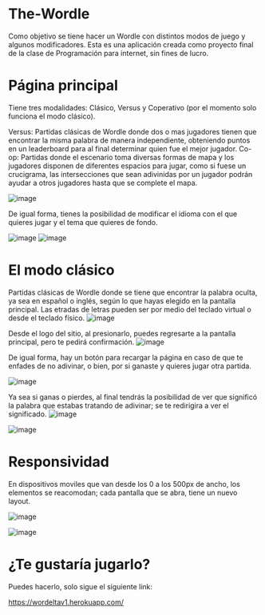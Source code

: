 # The-Wordle

Como objetivo se tiene hacer un Wordle con distintos modos de juego y algunos modificadores.
Esta es una aplicación creada como proyecto final de la clase de Programación para internet, sin fines de lucro.

# Página principal
Tiene tres modalidades: Clásico, Versus y Coperativo (por el momento solo funciona el modo clásico).

Versus: Partidas clásicas de Wordle donde dos o mas jugadores tienen que encontrar la misma palabra de manera independiente, obteniendo puntos en un leaderboard para al final determinar quien fue el mejor jugador.
Co-op: Partidas donde el escenario toma diversas formas de mapa y los jugadores disponen de diferentes espacios para jugar, como si fuese un crucigrama, las intersecciones que sean adivinidas por un jugador podrán ayudar a otros jugadores hasta que se complete el mapa.

![image](https://user-images.githubusercontent.com/70966003/168871990-3d32cac5-5cc4-4e64-bfb2-cfd06b7d85dc.png)

De igual forma, tienes la posibilidad de modificar el idioma con el que quieres jugar y el tema que quieres de fondo.

![image](https://user-images.githubusercontent.com/70966003/168871990-3d32cac5-5cc4-4e64-bfb2-cfd06b7d85dc.png)
![image](https://user-images.githubusercontent.com/70966003/168872471-68f91e8a-4576-4e3b-9253-fe32c3e97795.png)

# El modo clásico
Partidas clásicas de Wordle donde se tiene que encontrar la palabra oculta, ya sea en español o inglés, según lo que hayas elegido en la pantalla principal.
Las etradas de letras pueden ser por medio del teclado virtual o desde el teclado físico.
![image](https://user-images.githubusercontent.com/70966003/168873016-516bd9eb-449a-4200-8a05-f04089f4ca0d.png)

Desde el logo del sitio, al presionarlo, puedes regresarte a la pantalla principal, pero te pedirá confirmación.
![image](https://user-images.githubusercontent.com/70966003/168873207-5aa1c022-18f5-4c68-87c9-05b602893786.png)

De igual forma, hay un botón para recargar la página en caso de que te enfades de no adivinar, o bien, por si ganaste y quieres jugar otra partida.

![image](https://user-images.githubusercontent.com/70966003/168873256-787067cf-ff6b-4f85-9c76-de5d1172ba00.png)

Ya sea si ganas o pierdes, al final tendrás la posibilidad de ver que significó la palabra que estabas tratando de adivinar; se te redirigira a ver el significado.
![image](https://user-images.githubusercontent.com/70966003/168873708-e6861f1f-dc33-4dc3-92ca-245949231f00.png)

![image](https://user-images.githubusercontent.com/70966003/168873746-e7dfd904-ee32-4b45-938b-983e64f5bd1b.png)

# Responsividad
En dispositivos moviles que van desde los 0 a los 500px de ancho, los elementos se reacomodan; cada pantalla que se abra, tiene un nuevo layout.

![image](https://user-images.githubusercontent.com/70966003/168874405-6b07b03a-c0a4-442d-931a-be60b0078e81.png)

![image](https://user-images.githubusercontent.com/70966003/168874354-4cbffd8f-e0b6-40d2-aae9-8f3b7cd3acc3.png)

# ¿Te gustaría jugarlo?
Puedes hacerlo, solo sigue el siguiente link:

https://wordeltav1.herokuapp.com/
